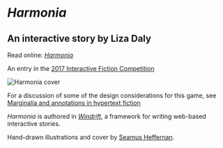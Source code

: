 # _Harmonia_

## An interactive story by Liza Daly

Read online: _[Harmonia](https://harmonia-game.com/)_

An entry in the [2017 Interactive Fiction Competition](https://ifcomp.org)

![Harmonia cover](https://harmonia-game.com/images/cover-full.jpg)

For a discussion of some of the design considerations for this game, see [Marginalia and
annotations in hypertext fiction](https://medium.com/@liza/marginalia-and-annotation-in-hypertext-fiction-f39424877d73)

_Harmonia_ is authored in _[Windrift](https://github.com/lizadaly/windrift)_, a framework
for writing web-based interactive stories.

Hand-drawn illustrations and cover by <a href="https://www.seaheff.com/">Seamus Heffernan</a>.
